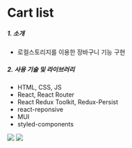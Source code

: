 # Cart list
##### 1. 소개
- 로컬스토리지를 이용한 장바구니 기능 구현


##### 2. 사용 기술 및 라이브러리
- HTML, CSS, JS
- React, React Router
- React Redux Toolkit, Redux-Persist
- react-reponsive
- MUI
- styled-components

<img src="https://user-images.githubusercontent.com/109590318/214492218-17d96e9f-cd49-46fe-bb6d-b05a49aedca2.gif" />
<img src="https://user-images.githubusercontent.com/109590318/211335532-9a5a370a-66af-4b00-a820-58d82b3789f3.gif" />
